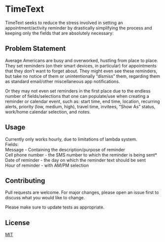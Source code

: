 

# TimeText

TimeText seeks to reduce the stress involved in setting an appointment/activity reminder by drastically simplifying the process and keeping only the fields that are absolutely necessary:

## Problem Statement

Average Americans are busy and overworked, hustling from place to place. They set reminders (on their smart devices, in particular) for appointments that they don’t want to forget about. They might even see these reminders, but take no notice of them or unintentionally “dismiss” them, regarding them as standard email/other miscellaneous app notifications. 

Or they may not even set reminders in the first place due to the endless number of fields/selections that one can populate/use when creating a reminder or calendar event, such as: 
start time, end time, location, recurring alerts, priority (low, medium, high), travel time, invitees, “Show As” status, work/home calendar selection, and notes.

## Usage  

Currently only works hourly, due to limitations of lambda system.  
Fields:  
Message - Containing the description/purpose of reminder  
Cell phone number - the SMS number to which the reminder is being sent*  
Date of reminder - the day on which the reminder text should be sent  
Hour of reminder - with AM/PM selection  


## Contributing
Pull requests are welcome. For major changes, please open an issue first to discuss what you would like to change.

Please make sure to update tests as appropriate.

## License
[MIT](https://choosealicense.com/licenses/mit/)
